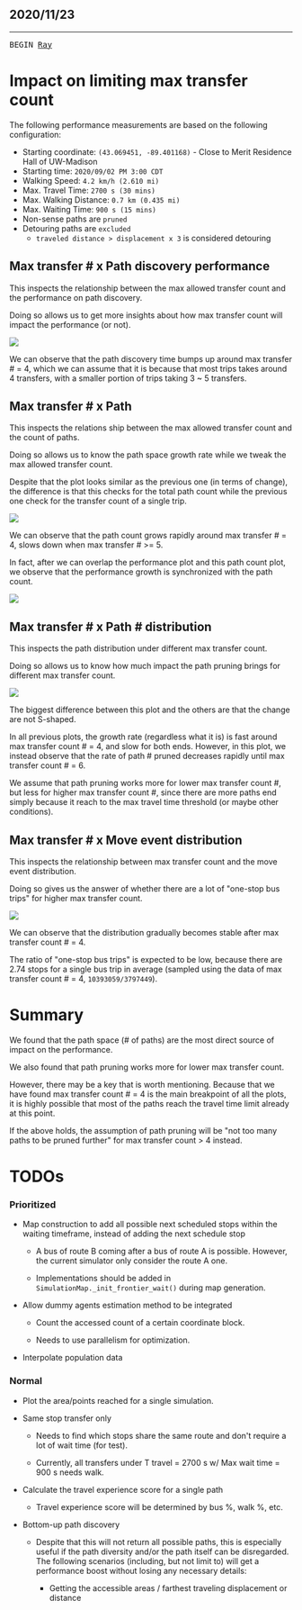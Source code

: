 ## 2020/11/23

--------

<kbd>BEGIN [Ray][Ray]</kbd>

# Impact on limiting max transfer count

The following performance measurements are based on the following configuration:

- Starting coordinate: `(43.069451, -89.401168)` - Close to Merit Residence Hall of UW-Madison
- Starting time: `2020/09/02 PM 3:00 CDT`
- Walking Speed: `4.2 km/h (2.610 mi)`
- Max. Travel Time: `2700 s (30 mins)`
- Max. Walking Distance: `0.7 km (0.435 mi)`
- Max. Waiting Time: `900 s (15 mins)`
- Non-sense paths are `pruned`
- Detouring paths are `excluded`
  - `traveled distance > displacement x 3` is considered detouring

## Max transfer # x Path discovery performance

This inspects the relationship between the max allowed transfer count and the performance on path discovery.

Doing so allows us to get more insights about how max transfer count will impact the performance (or not).

![](../assets/reports/images/1123/1123-1.png)

We can observe that the path discovery time bumps up around max transfer # = 4, 
which we can assume that it is because that most trips takes around 4 transfers, 
with a smaller portion of trips taking 3 ~ 5 transfers.

## Max transfer # x Path #

This inspects the relations ship between the max allowed transfer count and the count of paths.
 
Doing so allows us to know the path space growth rate while we tweak the max allowed transfer count.

Despite that the plot looks similar as the previous one (in terms of change), 
the difference is that this checks for the total path count while the previous one check 
for the transfer count of a single trip.

![](../assets/reports/images/1123/1123-2.png)

We can observe that the path count grows rapidly around max transfer # = 4, slows down when max transfer # >= 5.

In fact, after we can overlap the performance plot and this path count plot, 
we observe that the performance growth is synchronized with the path count. 

![](../assets/reports/images/1123/1123-3.png)

## Max transfer # x Path # distribution

This inspects the path distribution under different max transfer count.

Doing so allows us to know how much impact the path pruning brings for different max transfer count.

![](../assets/reports/images/1123/1123-4.png)

The biggest difference between this plot and the others are that the change are not S-shaped.

In all previous plots, the growth rate (regardless what it is) is fast around max transfer count # = 4, 
and slow for both ends. However, in this plot, 
we instead observe that the rate of path # pruned decreases rapidly until max transfer count # = 6.

We assume that path pruning works more for lower max transfer count #, but less for higher max transfer count #, 
since there are more paths end simply because it reach to the max travel time threshold (or maybe other conditions).

## Max transfer # x Move event distribution

This inspects the relationship between max transfer count and the move event distribution.

Doing so gives us the answer of whether there are a lot of "one-stop bus trips" for higher max transfer count.

![](../assets/reports/images/1123/1123-5.png)

We can observe that the distribution gradually becomes stable after max transfer count # = 4.

The ratio of "one-stop bus trips" is expected to be low, 
because there are 2.74 stops for a single bus trip in average 
(sampled using the data of max transfer count # = 4, `10393059/3797449`).

# Summary

We found that the path space (# of paths) are the most direct source of impact on the performance.

We also found that path pruning works more for lower max transfer count.

However, there may be a key that is worth mentioning. Because that we have found max transfer count # = 4 
is the main breakpoint of all the plots, it is highly possible that most of the paths reach the travel time limit 
already at this point. 

If the above holds, the assumption of path pruning will be "not too many paths to be pruned further" 
for max transfer count > 4 instead.

# TODOs

### Prioritized

- Map construction to add all possible next scheduled stops within the waiting timeframe,
  instead of adding the next schedule stop
  
  - A bus of route B coming after a bus of route A is possible. 
    However, the current simulator only consider the route A one.
    
  - Implementations should be added in ``SimulationMap._init_frontier_wait()`` during map generation.

- Allow dummy agents estimation method to be integrated

  - Count the accessed count of a certain coordinate block.
  
  - Needs to use parallelism for optimization.

- Interpolate population data

### Normal

- Plot the area/points reached for a single simulation.

- Same stop transfer only

  - Needs to find which stops share the same route and don't require a lot of wait time (for test).
  
  - Currently, all transfers under T travel = 2700 s w/ Max wait time = 900 s needs walk.

- Calculate the travel experience score for a single path

  - Travel experience score will be determined by bus %, walk %, etc.

- Bottom-up path discovery

  - Despite that this will not return all possible paths, 
    this is especially useful if the path diversity and/or the path itself can be disregarded.
    The following scenarios (including, but not limit to) 
    will get a performance boost without losing any necessary details:
    
    - Getting the accessible areas / farthest traveling displacement or distance

[Ray]: https://github.com/RaenonX

